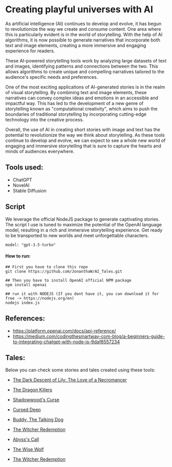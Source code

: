 # Creating playful universes with AI

As artificial intelligence (AI) continues to develop and evolve, it has begun to revolutionize the way we create and consume content. One area where this is particularly evident is in the world of storytelling. With the help of AI algorithms, it is now possible to generate narratives that incorporate both text and image elements, creating a more immersive and engaging experience for readers.

These AI-powered storytelling tools work by analyzing large datasets of text and images, identifying patterns and connections between the two. This allows algorithms to create unique and compelling narratives tailored to the audience's specific needs and preferences.

One of the most exciting applications of AI-generated stories is in the realm of visual storytelling. By combining text and image elements, these narratives can convey complex ideas and emotions in an accessible and impactful way. This has led to the development of a new genre of storytelling known as "computational creativity", which aims to push the boundaries of traditional storytelling by incorporating cutting-edge technology into the creative process.

Overall, the use of AI in creating short stories with image and text has the potential to revolutionize the way we think about storytelling. As these tools continue to develop and evolve, we can expect to see a whole new world of engaging and immersive storytelling that is sure to capture the hearts and minds of audiences everywhere.


## Tools used:

* ChatGPT
* NovelAI
* Stable Diffusion

## Script

We leverage the official NodeJS package to generate captivating stories. The script I use is tuned to maximize the potential of the OpenAI language model, resulting in a rich and immersive storytelling experience. Get ready to be transported to new worlds and meet unforgettable characters.

```
model: "gpt-3.5-turbo"
```

#### How to run:

```
## First you have to clone this repo
git clone https://github.com/JonanthaW/AI_Tales.git

## Then you have to install OpenAI official NPM package
npm install openai

## run it with NODEJS (If you dont have it, you can download it for free -> https://nodejs.org/en)
nodejs index.js
```

## References:

* https://platform.openai.com/docs/api-reference/
* https://medium.com/codingthesmartway-com-blog/a-beginners-guide-to-integrating-chatgpt-with-node-js-9daf8557234

## Tales:

Below you can check some stories and tales created using these tools:

* [The Dark Descent of Lily: The Love of a Necromancer](https://github.com/JonanthaW/AI_Tales/tree/main/The%20Dark%20Descent%20of%20Lily)

* [The Dragon Killers](https://github.com/JonanthaW/AI_Tales/tree/main/The%20Dragon%20Killers)

* [Shadowwood's Curse](https://github.com/JonanthaW/AI_Tales/tree/main/Shadowwood's%20Curse)

* [Cursed Deep](https://github.com/JonanthaW/AI_Tales/tree/main/Cursed%20Deep)

* [Buddy, The Talking Dog](https://github.com/JonanthaW/AI_Tales/tree/main/Buddy%2C%20The%20Talking%20Dog)

* [The Witcher Redemption](https://github.com/JonanthaW/AI_Tales/tree/main/The%20Witcher%20Redemption)

* [Abyss's Call](https://github.com/JonanthaW/AI_Tales/tree/main/Abyss's%20Call)

* [The Wise Wolf](https://github.com/JonanthaW/AI_Tales/tree/main/The%20Wise%20Wolf)

* [The Witcher Redemption](https://github.com/JonanthaW/AI_Tales/tree/main/The%20Witcher%20Redemption)
